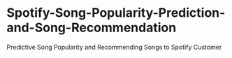 # Spotify-Song-Popularity-Prediction-and-Song-Recommendation
Predictive Song Popularity and Recommending Songs to Spotify Customer
